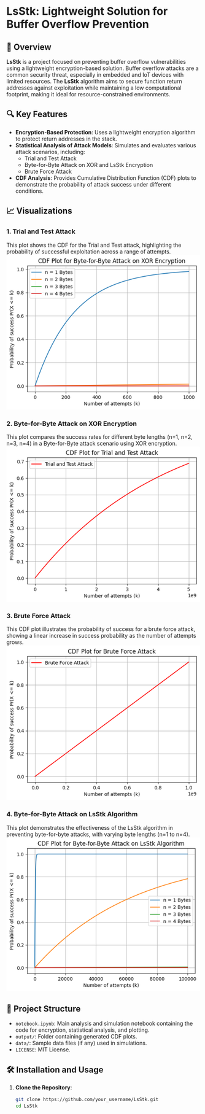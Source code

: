 # LsStk: Lightweight Solution for Buffer Overflow Prevention

## 📘 Overview
**LsStk** is a project focused on preventing buffer overflow vulnerabilities using a lightweight encryption-based solution. Buffer overflow attacks are a common security threat, especially in embedded and IoT devices with limited resources. The **LsStk** algorithm aims to secure function return addresses against exploitation while maintaining a low computational footprint, making it ideal for resource-constrained environments.

## 🔍 Key Features
- **Encryption-Based Protection**: Uses a lightweight encryption algorithm to protect return addresses in the stack.
- **Statistical Analysis of Attack Models**: Simulates and evaluates various attack scenarios, including:
  - Trial and Test Attack
  - Byte-for-Byte Attack on XOR and LsStk Encryption
  - Brute Force Attack
- **CDF Analysis**: Provides Cumulative Distribution Function (CDF) plots to demonstrate the probability of attack success under different conditions.

## 📈 Visualizations

### 1. Trial and Test Attack
This plot shows the CDF for the Trial and Test attack, highlighting the probability of successful exploitation across a range of attempts.
![Trial and Test Attack](output1.png)

### 2. Byte-for-Byte Attack on XOR Encryption
This plot compares the success rates for different byte lengths (n=1, n=2, n=3, n=4) in a Byte-for-Byte attack scenario using XOR encryption.
![Byte-for-Byte Attack on XOR](output2.png)

### 3. Brute Force Attack
This CDF plot illustrates the probability of success for a brute force attack, showing a linear increase in success probability as the number of attempts grows.
![Brute Force Attack](output.png)

### 4. Byte-for-Byte Attack on LsStk Algorithm
This plot demonstrates the effectiveness of the LsStk algorithm in preventing byte-for-byte attacks, with varying byte lengths (n=1 to n=4).
![Byte-for-Byte Attack on LsStk](cdf_plot_distinct_colors.png)

## 🧩 Project Structure
- `notebook.ipynb`: Main analysis and simulation notebook containing the code for encryption, statistical analysis, and plotting.
- `output/`: Folder containing generated CDF plots.
- `data/`: Sample data files (if any) used in simulations.
- `LICENSE`: MIT License.

## 🛠️ Installation and Usage
1. **Clone the Repository**:
   ```bash
   git clone https://github.com/your_username/LsStk.git
   cd LsStk

